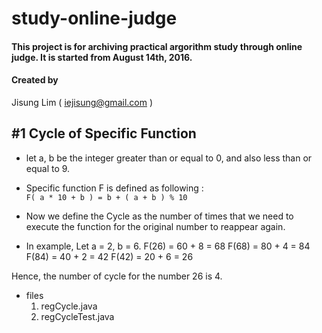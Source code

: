 # study-online-judge
#### This project is for archiving practical argorithm study through online judge. It is started from August 14th, 2016.

#### Created by
Jisung Lim ( iejisung@gmail.com )

## #1 Cycle of Specific Function
* let a, b be the integer greater than or equal to 0, and also less than or equal to 9.

* Specific function F is defined as following :   
    ```F( a * 10 + b ) = b + ( a + b ) % 10```


* Now we define the Cycle as the number of times that we need to execute the function for the original number to reappear again.

* In example, Let a = 2, b = 6.
    F(26) = 60 + 8 = 68
    F(68) = 80 + 4 = 84
    F(84) = 40 + 2 = 42
    F(42) = 20 + 6 = 26

Hence, the number of cycle for the number 26 is 4.

* files
    1. regCycle.java
    2. regCycleTest.java

